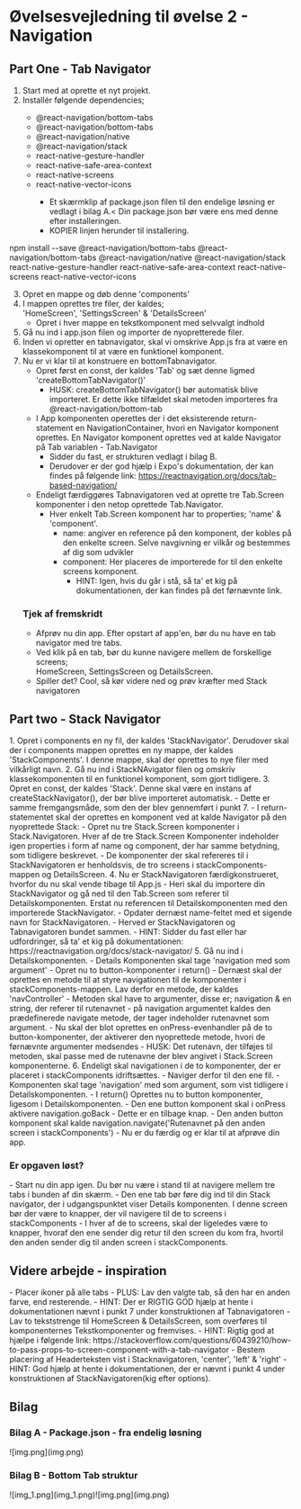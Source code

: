 <h1> Øvelsesvejledning til øvelse 2 - Navigation </h1>

<h2> Part One - Tab Navigator</h2>
<ol>
<li>   Start med at oprette et nyt projekt. </li>
<li>  Installér følgende dependencies;</li>
    <ul> 
        <li>@react-navigation/bottom-tabs</li>
        <li>@react-navigation/bottom-tabs</li>
        <li>@react-navigation/native</li>
        <li>@react-navigation/stack</li>
        <li>react-native-gesture-handler</li>
        <li>react-native-safe-area-context</li>
        <li>react-native-screens</li>
        <li>react-native-vector-icons </li>
        <ul>
            <li>Et skærmklip af package.json filen til den endelige løsning er vedlagt i bilag A.<
                Din package.json bør være ens med denne efter installeringen. </li>
            <li>KOPIER linjen herunder til installering.</li>
        </ul>
        </ul>
    </ol>


npm install --save @react-navigation/bottom-tabs @react-navigation/bottom-tabs @react-navigation/native @react-navigation/stack react-native-gesture-handler react-native-safe-area-context react-native-screens react-native-vector-icons

3. Opret en mappe og døb denne 'components'
4. I mappen oprettes tre filer, der kaldes;<br/> 'HomeScreen', 'SettingsScreen' & 'DetailsScreen'
    - Opret i hver mappe en tekstkomponent med selvvalgt indhold
5. Gå nu ind i app.json filen og importer de nyopretterede filer. 
6. Inden vi opretter en tabnavigator, skal vi omskrive App.js fra at være en klassekomponent til at være en funktionel komponent.  
7. Nu er vi klar til at konstruere en bottomTabnavigator. 
   - Opret først en const, der kaldes 'Tab' og sæt denne ligmed 'createBottomTabNavigator()'
        - HUSK: createBottomTabNavigator() bør automatisk blive importeret. Er dette ikke tilfældet skal metoden importeres fra @react-navigation/bottom-tab
    - I App komponenten operettes der i det eksisterende return-statement en NavigationContainer, hvori en Navigator komponent oprettes. En Navigator komponent oprettes ved at kalde Navigator på Tab variablen - Tab.Navigator
        - Sidder du fast, er strukturen vedlagt i bilag B.
        - Derudover er der god hjælp i Expo's dokumentation, der kan findes på følgende link:
          https://reactnavigation.org/docs/tab-based-navigation/
    - Endeligt færdiggøres Tabnavigatoren ved at oprette tre Tab.Screen komponenter i den netop oprettede Tab.Navigator. 
        - Hver enkelt Tab.Screen komponent har to properties; 'name' & 'component'. 
            - name: angiver en reference på den komponent, der kobles på den enkelte screen. Selve navgivning er vilkår og bestemmes af dig som udvikler 
            - component: Her placeres de importerede for til den enkelte screens komponent.
                - HINT: Igen, hvis du går i stå, så ta' et kig på dokumentationen, der kan findes på det førnævnte link.
    <h3>Tjek af fremskridt</h3>
    <ul>
    <li>Afprøv nu din app. Efter opstart af app'en, bør du nu have en tab navigator med tre tabs.</li>
    <li> Ved klik på en tab, bør du kunne navigere mellem de forskellige screens;</li> HomeScreen, SettingsScreen og DetailsScreen. 
    <li>Spiller det? Cool, så kør videre ned og prøv kræfter med Stack navigatoren</li>
    </ul>

<h2>Part two - Stack Navigator </h2>  
1. Opret i components en ny fil, der kaldes 'StackNavigator'. Derudover skal der i components mappen oprettes en ny mappe, der kaldes 'StackComponents'. I denne mappe, skal der oprettes to nye filer med vilkårligt navn. 
2. Gå nu ind i StackNAvigator filen og omskriv klassekomponenten til en funktionel komponent, som gjort tidligere. 
3. Opret en const, der kaldes 'Stack'. Denne skal være en instans af createStackNavigator(), der bør blive importeret automatisk.
    - Dette er samme fremgangsmåde, som den der blev gennemført i punkt 7.
    - I return-statementet skal der oprettes en komponent ved at kalde Navigator på den nyoprettede Stack: <Stack.Navigator></Stack.Navigator>
    - Opret nu tre Stack.Screen komponenter i Stack.Navigatoren. Hver af de tre Stack.Screen Komponenter indeholder igen properties i form af name og component, der har samme betydning, som tidligere beskrevet.
    - De komponenter der skal refereres til i StackNavigatoren er henholdsvis, de tro screens i stackComponents-mappen og DetailsScreen.
4. Nu er StackNavigatoren færdigkonstrueret, hvorfor du nu skal vende tibage til App.js
    - Heri skal du importere din StackNavigator og gå ned til den Tab.Screen som referer til Detailskomponenten. Erstat nu referencen til Detailskomponenten med den importerede StackNavigator.
    - Opdater dernæst name-feltet med et sigende navn for StackNavigatoren.
    - Herved er StackNavigatoren og Tabnavigatoren bundet sammen.
        - HINT: Sidder du fast eller har udfordringer, så ta' et kig på dokumentationen: https://reactnavigation.org/docs/stack-navigator/
 5. Gå nu ind i Detailskomponenten. 
    - Details Komponenten skal tage 'navigation med som argument'
    - Opret nu to button-komponenter i return()
    - Dernæst skal der oprettes en metode til at styre navigationen til de komponenter i stackComponents-mappen. Lav derfor en metode, der kaldes 'navController'
    - Metoden skal have to argumenter, disse er; navigation & en string, der referer til rutenavnet
    - på navigation argumentet kaldes den prædefinerede navigate metode, der tager indeholder rutenavnet som argument.
    - Nu skal der blot oprettes en onPress-evenhandler på de to button-komponenter, der aktiverer den nyoprettede metode, hvori de førnævnte argumenter medsendes
        - HUSK: Det rutenavn, der tilføjes til metoden, skal passe med de rutenavne der blev angivet i Stack.Screen komponenterne.
 6. Endeligt skal navigationen i de to komponenter, der er placeret i stackComponents idriftsættes.
   - Naviger derfor til den ene fil.
   - Komponenten skal tage 'navigation' med som argument, som vist tidligere i Detailskomponenten.
- I return() Oprettes nu to button komponenter, ligesom i Detailskomponenten.
   - Den ene button komponent skal i onPress aktivere navigation.goBack - Dette er en tilbage knap. 
   - Den anden button komponent skal kalde navigation.navigate('Rutenavnet på den anden screen i stackComponents') 
   - Nu er du færdig og er klar til at afprøve din app. 
 <h3>Er opgaven løst?</h3>
    - Start nu din app igen. Du bør nu være i stand til at navigere mellem tre tabs i bunden af din skærm. 
    - Den ene tab bør føre dig ind til din Stack navigator, der i udgangspunktet viser Details komponenten. I denne screen bør der være to knapper, der vil navigere til de to screens i stackComponents
    - I hver af de to screens, skal der ligeledes være to knapper, hvoraf den ene sender dig retur til den screen du kom fra, hvortil den anden sender dig til anden screen i stackComponents. 

<h2>Videre arbejde - inspiration</h2>
- Placer ikoner på alle tabs
    - PLUS: Lav den valgte tab, så den har en anden farve, end resterende.
    - HINT: Der er RIGTIG GOD hjælp at hente i dokumentationen nævnt i punkt 7 under konstruktionen af Tabnavigatoren
- Lav to tekststrenge til HomeScreen & DetailsScreen, som overføres til komponenternes Tekstkomponenter og fremvises. 
  - HINT: Rigtig god at hjælpe i følgende link: https://stackoverflow.com/questions/60439210/how-to-pass-props-to-screen-component-with-a-tab-navigator
- Bestem placering af Headerteksten vist i Stacknavigatoren, 'center', 'left' & 'right' 
    - HINT: God hjælp at hente i dokumentationen, der er nævnt i punkt 4 under konstruktionen af StackNavigatoren(kig efter options). 

<h2>Bilag</h2>


<h3>Bilag A - Package.json - fra endelig løsning </h3>
![img.png](img.png)

<h3>Bilag B - Bottom Tab struktur </h3>
![img_1.png](img_1.png)![img.png](img.png)







    
    

